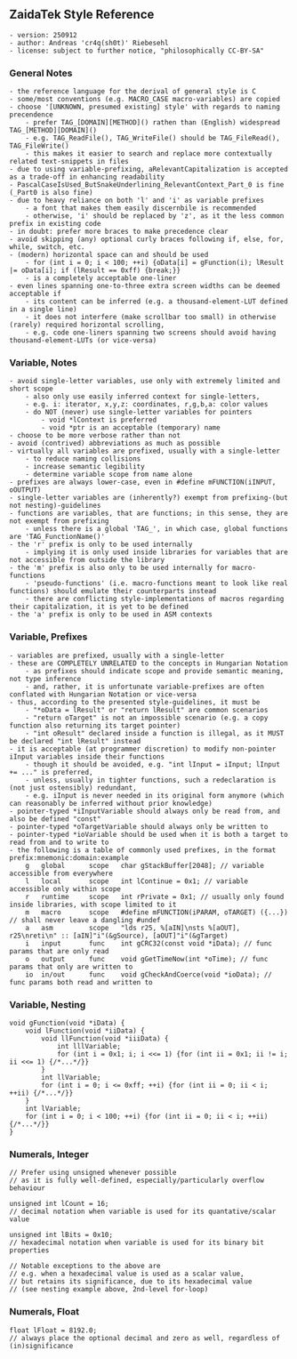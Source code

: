 ## ZaidaTek Style Reference
    - version: 250912
    - author: Andreas 'cr4q(sh0t)' Riebesehl
    - license: subject to further notice, "philosophically CC-BY-SA"

### General Notes
    - the reference language for the derival of general style is C
    - some/most conventions (e.g. MACRO_CASE macro-variables) are copied
    - choose '[UNKNOWN, presumed existing] style' with regards to naming precendence
        - prefer TAG_[DOMAIN][METHOD]() rathen than (English) widespread TAG_[METHOD][DOMAIN]()
        - e.g. TAG_ReadFile(), TAG_WriteFile() should be TAG_FileRead(), TAG_FileWrite()
        - this makes it easier to search and replace more contextually related text-snippets in files
    - due to using variable-prefixing, aRelevantCapitalization is accepted as a trade-off in enhancing readability
    - PascalCaseIsUsed_ButSnakeUnderlining_RelevantContext_Part_0 is fine (_Part0 is also fine)
    - due to heavy reliance on both 'l' and 'i' as variable prefixes
        - a font that makes them easily discernbile is recommended
        - otherwise, 'i' should be replaced by 'z', as it the less common prefix in existing code
    - in doubt: prefer more braces to make precedence clear
    - avoid skipping (any) optional curly braces following if, else, for, while, switch, etc.
    - (modern) horizontal space can and should be used
        - for (int i = 0; i < 100; ++i) {oData[i] = gFunction(i); lResult |= oData[i]; if (lResult == 0xff) {break;}}
        - is a completely acceptable one-liner
    - even lines spanning one-to-three extra screen widths can be deemed acceptable if
        - its content can be inferred (e.g. a thousand-element-LUT defined in a single line)
        - it does not interfere (make scrollbar too small) in otherwise (rarely) required horizontal scrolling,
        - e.g. code one-liners spanning two screens should avoid having thousand-element-LUTs (or vice-versa)

### Variable, Notes
    - avoid single-letter variables, use only with extremely limited and short scope
        - also only use easily inferred context for single-letters,
        - e.g. i: iterator, x,y,z: coordinates, r,g,b,a: color values
        - do NOT (never) use single-letter variables for pointers
            - void *lContext is preferred
            - void *ptr is an acceptable (temporary) name
    - choose to be more verbose rather than not
    - avoid (contrived) abbreviations as much as possible
    - virtually all variables are prefixed, usually with a single-letter
        - to reduce naming collisions
        - increase semantic legibility
        - determine variable scope from name alone
    - prefixes are always lower-case, even in #define mFUNCTION(iINPUT, oOUTPUT)
    - single-letter variables are (inherently?) exempt from prefixing-(but not nesting)-guidelines
    - functions are variables, that are functions; in this sense, they are not exempt from prefixing
        - unless there is a global 'TAG_', in which case, global functions are 'TAG_FunctionName()'
    - the 'r' prefix is only to be used internally
        - implying it is only used inside libraries for variables that are not accessible from outside the library
    - the 'm' prefix is also only to be used internally for macro-functions
        - 'pseudo-functions' (i.e. macro-functions meant to look like real functions) should emulate their counterparts instead
        - there are conflicting style-implementations of macros regarding their capitalization, it is yet to be defined
    - the 'a' prefix is only to be used in ASM contexts

### Variable, Prefixes
    - variables are prefixed, usually with a single-letter
    - these are COMPLETELY UNRELATED to the concepts in Hungarian Notation
        - as prefixes should indicate scope and provide semantic meaning, not type inference
        - and, rather, it is unfortunate variable-prefixes are often conflated with Hungarian Notation or vice-versa
    - thus, according to the presented style-guidelines, it must be
        - "*oData = lResult" or "return lResult" are common scenarios
        - "return oTarget" is not an impossible scenario (e.g. a copy function also returning its target pointer)
        - "int oResult" declared inside a function is illegal, as it MUST be declared "int lResult" instead
    - it is acceptable (at programmer discretion) to modify non-pointer iInput variables inside their functions
        - though it should be avoided, e.g. "int lInput = iInput; lInput += ..." is preferred,
        - unless, usually in tighter functions, such a redeclaration is (not just ostensibly) redundant,
        - e.g. iInput is never needed in its original form anymore (which can reasonably be inferred without prior knowledge)
    - pointer-typed *iInputVariable should always only be read from, and also be defined "const"
    - pointer-typed *oTargetVariable should always only be written to
    - pointer-typed *ioVariable should be used when it is both a target to read from and to write to
    - the following is a table of commonly used prefixes, in the format prefix:mnemonic:domain:example
        g   global      scope   char gStackBuffer[2048]; // variable accessible from everywhere
        l   local       scope   int lContinue = 0x1; // variable accessible only within scope
        r   runtime     scope   int rPrivate = 0x1; // usually only found inside libraries, with scope limited to it
        m   macro       scope   #define mFUNCTION(iPARAM, oTARGET) ({...}) // shall never leave a dangling #undef
        a   asm         scope   "lds r25, %[aIN]\nsts %[aOUT], r25\nreti\n" :: [aIN]"i"(&gSource), [aOUT]"i"(&gTarget)
        i   input       func    int gCRC32(const void *iData); // func params that are only read
        o   output      func    void gGetTimeNow(int *oTime); // func params that only are written to
        io  in/out      func    void gCheckAndCoerce(void *ioData); // func params both read and written to

### Variable, Nesting
    void gFunction(void *iData) {
        void lFunction(void *iiData) {
            void llFunction(void *iiiData) {
                int lllVariable;
                for (int i = 0x1; i; i <<= 1) {for (int ii = 0x1; ii != i; ii <<= 1) {/*...*/}}
            }
            int llVariable;
            for (int i = 0; i <= 0xff; ++i) {for (int ii = 0; ii < i; ++ii) {/*...*/}}
        }
        int lVariable;
        for (int i = 0; i < 100; ++i) {for (int ii = 0; ii < i; ++ii) {/*...*/}}
    }

### Numerals, Integer
	// Prefer using unsigned whenever possible
	// as it is fully well-defined, especially/particularly overflow behaviour
	
	unsigned int lCount = 16;
    // decimal notation when variable is used for its quantative/scalar value
	
    unsigned int lBits = 0x10;
	// hexadecimal notation when variable is used for its binary bit properties
	
	// Notable exceptions to the above are
	// e.g. when a hexadecimal value is used as a scalar value,
	// but retains its significance, due to its hexadecimal value
	// (see nesting example above, 2nd-level for-loop)

### Numerals, Float
	float lFloat = 8192.0;
	// always place the optional decimal and zero as well, regardless of (in)significance

